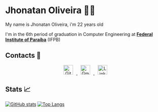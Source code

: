 # Jhonatan Oliveira 🐱‍💻

My name is Jhonatan Oliveira, i'm 22 years old

I'm in the 6th period of graduation in Computer Engineering at **[Federal Institute of Paraíba](https://ifpb.edu.br)** (IFPB)

## Contacts 📩
<p align='center'>
  <a href="https://github.com/JhonatanGuilherme">
    <img alt="GitHub" src="https://user-images.githubusercontent.com/60709647/107077715-07654a00-67cc-11eb-8641-ee1a29a53353.png" width=30 hspace=10 />
  </a>
  <a href="mailto:jhonatangopereira@gmail.com">
    <img alt="Gmail" src="https://user-images.githubusercontent.com/60709647/107077532-c3724500-67cb-11eb-91e3-ff465110fb39.png" width=30 hspace=10 />
  </a>
  <a href="https://www.linkedin.com/in/jhonatanguilherme/">
    <img alt="Linkedin" src="https://user-images.githubusercontent.com/60709647/107077679-fc121e80-67cb-11eb-9700-55c2845bbdea.png" width=30 hspace=10 />
  </a>
</p>

## Stats 📈
[![GitHub stats](https://github-readme-stats.vercel.app/api?username=jhonatanguilherme&count_private=true&show_icons=true&line_height=20)](https://github.com/anuraghazra/github-readme-stats)
[![Top Langs](https://github-readme-stats.vercel.app/api/top-langs/?username=jhonatanguilherme&layout=compact)](https://github.com/anuraghazra/github-readme-stats)
